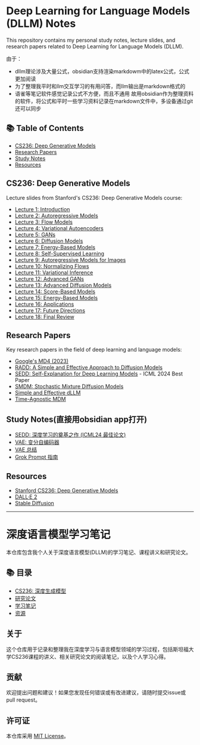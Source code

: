 # Deep Learning for Language Models (DLLM) Notes

This repository contains my personal study notes, lecture slides, and research papers related to Deep Learning for Language Models (DLLM).

由于：
- dllm理论涉及大量公式，obsidian支持渲染markdowm中的latex公式，公式更加阅读
- 为了整理我平时和llm交互学习的有用问答，而llm输出是markdown格式的
- 语雀等笔记软件感觉记录公式不方便，而且不通用
故用obsidian作为整理资料的软件，将公式和平时一些学习资料记录在markdown文件中，多设备通过git还可以同步

## 📚 Table of Contents

- [CS236: Deep Generative Models](#cs236-deep-generative-models)
- [Research Papers](#research-papers)
- [Study Notes](#study-notes)
- [Resources](#resources)

## CS236: Deep Generative Models

Lecture slides from Stanford's CS236: Deep Generative Models course:

- [Lecture 1: Introduction](cs236-ppt/cs236_lecture1.pptx)
- [Lecture 2: Autoregressive Models](cs236-ppt/cs236_lecture2.pdf)
- [Lecture 3: Flow Models](cs236-ppt/cs236_lecture3.pdf)
- [Lecture 4: Variational Autoencoders](cs236-ppt/cs236_lecture4.pdf)
- [Lecture 5: GANs](cs236-ppt/cs236_lecture5.pdf)
- [Lecture 6: Diffusion Models](cs236-ppt/cs236_lecture6.pdf)
- [Lecture 7: Energy-Based Models](cs236-ppt/cs236_lecture7.pdf)
- [Lecture 8: Self-Supervised Learning](cs236-ppt/cs236_lecture8.pdf)
- [Lecture 9: Autoregressive Models for Images](cs236-ppt/cs236_lecture9.pdf)
- [Lecture 10: Normalizing Flows](cs236-ppt/cs236_lecture10.pdf)
- [Lecture 11: Variational Inference](cs236-ppt/cs236_lecture11.pdf)
- [Lecture 12: Advanced GANs](cs236-ppt/cs236_lecture12.pdf)
- [Lecture 13: Advanced Diffusion Models](cs236-ppt/cs236_lecture13.pptx)
- [Lecture 14: Score-Based Models](cs236-ppt/cs236_lecture14.pptx)
- [Lecture 15: Energy-Based Models](cs236-ppt/cs236_lecture15.pdf)
- [Lecture 16: Applications](cs236-ppt/cs236_lecture16.pptx)
- [Lecture 17: Future Directions](cs236-ppt/cs236_lecture17.pdf)
- [Lecture 18: Final Review](cs236-ppt/cs236_lecture18.pdf)

## Research Papers

Key research papers in the field of deep learning and language models:

- [Google's MD4 (2023)](papers/Google-md4.pdf)
- [RADD: A Simple and Effective Approach to Diffusion Models](papers/RADD.pdf)
- [SEDD: Self-Explanation for Deep Learning Models](papers/SEDD.pdf) - ICML 2024 Best Paper
- [SMDM: Stochastic Mixture Diffusion Models](papers/SMDM.pdf)
- [Simple and Effective dLLM](papers/Simple-and-Effective-dllm.pdf)
- [Time-Agnostic MDM](papers/timeAgnostic-MDM.pdf)

## Study Notes(直接用obsidian app打开)

- [SEDD: 深度学习的奠基之作 (ICML24 最佳论文)](SEDD：dllm%20奠基之作（ICML24%20best%20paper）.md)
- [VAE: 变分自编码器](VAE：变分编码器.md)
- [VAE 总结](VAE-conclusion.pptx)
- [Grok Prompt 指南](Grok%20prompt.md)

## Resources

- [Stanford CS236: Deep Generative Models](https://deepgenerativemodels.github.io/)
- [DALL·E 2](https://openai.com/dall-e-2/)
- [Stable Diffusion](https://stability.ai/stable-diffusion)

---

# 深度语言模型学习笔记

本仓库包含我个人关于深度语言模型(DLLM)的学习笔记、课程讲义和研究论文。

## 📚 目录

- [CS236: 深度生成模型](#cs236-深度生成模型)
- [研究论文](#研究论文)
- [学习笔记](#学习笔记)
- [资源](#资源)

## 关于

这个仓库用于记录和整理我在深度学习与语言模型领域的学习过程，包括斯坦福大学CS236课程的讲义、相关研究论文的阅读笔记，以及个人学习心得。

## 贡献

欢迎提出问题和建议！如果您发现任何错误或有改进建议，请随时提交issue或pull request。

## 许可证

本仓库采用 [MIT License](LICENSE)。